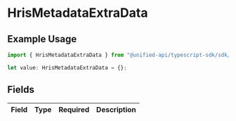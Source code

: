 # HrisMetadataExtraData

## Example Usage

```typescript
import { HrisMetadataExtraData } from "@unified-api/typescript-sdk/sdk/models/shared";

let value: HrisMetadataExtraData = {};
```

## Fields

| Field       | Type        | Required    | Description |
| ----------- | ----------- | ----------- | ----------- |